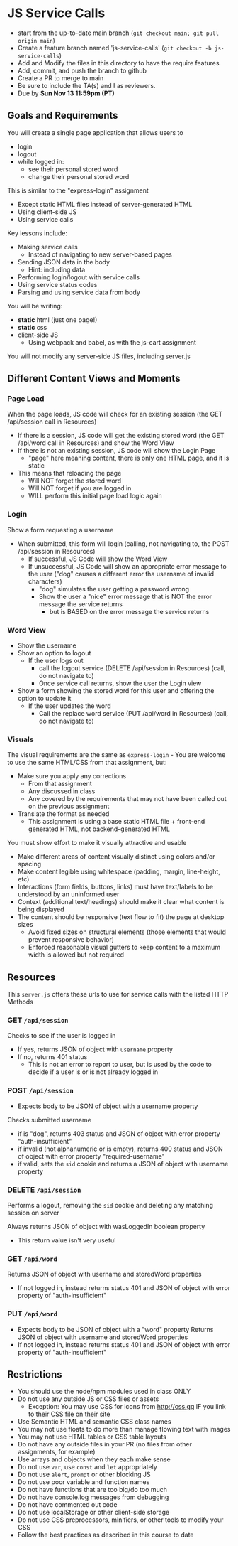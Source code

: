 # JS Service Calls

* start from the up-to-date main branch (`git checkout main; git pull origin main`)
* Create a feature branch named 'js-service-calls' (`git checkout -b js-service-calls`)
* Add and Modify the files in this directory to have the require features
* Add, commit, and push the branch to github
* Create a PR to merge to main
* Be sure to include the TA(s) and I as reviewers.  
* Due by **Sun Nov 13 11:59pm (PT)**

## Goals and Requirements

You will create a single page application that allows users to
- login
- logout
- while logged in:
  - see their personal stored word
  - change their personal stored word

This is similar to the "express-login" assignment
- Except static HTML files instead of server-generated HTML
- Using client-side JS 
- Using service calls

Key lessons include:
- Making service calls
  - Instead of navigating to new server-based pages
- Sending JSON data in the body
  - Hint: including data
- Performing login/logout with service calls
- Using service status codes
- Parsing and using service data from body

You will be writing:
- **static** html (just one page!)
- **static** css
- client-side JS
  - Using webpack and babel, as with the js-cart assignment

You will not modify any server-side JS files, including server.js

## Different Content Views and Moments

### Page Load

When the page loads, JS code will check for an existing session (the GET /api/session call in Resources)
- If there is a session, JS code will get the existing stored word (the GET /api/word call in Resources) and show the Word View
- If there is not an existing session, JS code will show the Login Page
  - "page" here meaning content, there is only one HTML page, and it is static
- This means that reloading the page 
  - Will NOT forget the stored word
  - Will NOT forget if you are logged in
  - WILL perform this initial page load logic again

### Login

Show a form requesting a username
- When submitted, this form will login (calling, not navigating to, the POST /api/session in Resources)
  - If successful, JS Code will show the Word View
  - If unsuccessful, JS Code will show an appropriate error message to the user ("dog" causes a different error tha username of invalid characters)
    - "dog" simulates the user getting a password wrong
    - Show the user a "nice" error message that is NOT the error message the service returns 
      - but is BASED on the error message the service returns

### Word View

- Show the username
- Show an option to logout 
  - If the user logs out
    - call the logout service (DELETE /api/session in Resources) (call, do not navigate to)
    - Once service call returns, show the user the Login view
- Show a form showing the stored word for this user and offering the option to update it
  - If the user updates the word
    - Call the replace word service (PUT /api/word in Resources) (call, do not navigate to)

### Visuals

The visual requirements are the same as `express-login` - You are welcome to use the same HTML/CSS from that assignment, but:
- Make sure you apply any corrections
  - From that assignment
  - Any discussed in class
  - Any covered by the requirements that may not have been called out on the previous assignment
- Translate the format as needed
  - This assignment is using a base static HTML file + front-end generated HTML, not backend-generated HTML

You must show effort to make it visually attractive and usable
- Make different areas of content visually distinct using colors and/or spacing
- Make content legible using whitespace (padding, margin, line-height, etc)
- Interactions (form fields, buttons, links) must have text/labels to be understood by an uninformed user
- Context (additional text/headings) should make it clear what content is being displayed
- The content should be responsive (text flow to fit) the page at desktop sizes 
  - Avoid fixed sizes on structural elements (those elements that would prevent responsive behavior)
  - Enforced reasonable visual gutters to keep content to a maximum width is allowed but not required

## Resources

This `server.js` offers these urls to use for service calls with the listed HTTP Methods

### GET `/api/session`

Checks to see if the user is logged in 
- If yes, returns JSON of object with `username` property
- If no, returns 401 status 
  - This is not an error to report to user, but is used by the code to decide if a user is or is not already logged in

### POST `/api/session`

- Expects body to be JSON of object with a username property

Checks submitted username
- if is "dog", returns 403 status and JSON of object with error property "auth-insufficient"
- if invalid (not alphanumeric or is empty), returns 400 status and JSON of object with error property "required-username"
- if valid, sets the `sid` cookie and returns a JSON of object with username property

### DELETE `/api/session`

Performs a logout, removing the `sid` cookie and deleting any matching session on server

Always returns JSON of object with wasLoggedIn boolean property
- This return value isn't very useful

### GET `/api/word`

Returns JSON of object with username and storedWord properties
- If not logged in, instead returns status 401 and JSON of object with error property of "auth-insufficient"

### PUT `/api/word`

- Expects body to be JSON of object with a "word" property
Returns JSON of object with username and storedWord properties
- If not logged in, instead returns status 401 and JSON of object with error property of "auth-insufficient"

## Restrictions
* You should use the node/npm modules used in class ONLY
* Do not use any outside JS or CSS files or assets
  - Exception: You may use CSS for icons from http://css.gg IF you link to their CSS file on their site
* Use Semantic HTML and semantic CSS class names
* You may not use floats to do more than manage flowing text with images
* You may not use HTML tables or CSS table layouts
* Do not have any outside files in your PR (no files from other assignments, for example)
* Use arrays and objects when they each make sense
* Do not use `var`, use `const` and `let` appropriately
* Do not use `alert`, `prompt` or other blocking JS
* Do not use poor variable and function names
* Do not have functions that are too big/do too much
* Do not have console.log messages from debugging
* Do not have commented out code
* Do not use localStorage or other client-side storage 
* Do not use CSS preprocessors, minifiers, or other tools to modify your CSS
* Follow the best practices as described in this course to date



